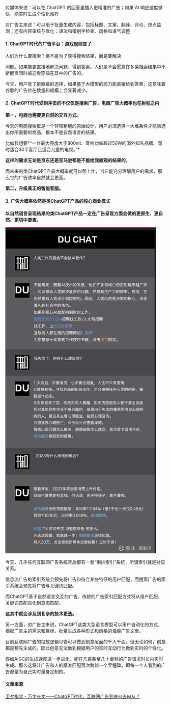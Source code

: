 对媒体来说：可以在 ChatGPT 的回答里插入更精准的广告；如果 AI 响应速度够快，能实时生成个性化推荐

对广告主来说：可以用于批量生成内容，包括标题、文案、翻译、评论、热点监测；还有内容审核与优化：语法和错别字检查、风格和语气调整



#### 1. ChatGPT时代的广告平台：游戏规则变了

人们为什么要搜索？绝不是为了获得搜索结果，而是要解决

问题。如果能更直接地解决问题、得到答案，人们是不会愿意在多条搜索结果中不断翻页同时被迫看穿插在其中的广告的。

今天，用户有了更直接的选择，如果基于大模型的能力能直接给到答案，这意味着谷歌的广告位在数量和规模上会显著减少。



#### 2. ChatGPT时代受到冲击的不仅仅是搜索广告，电商广告大概率也在射程之内

**第一，电商也需要更自然的交互方式。**

今天的电商搜索框是一个非常粗糙的原始设计，用户必须选择一大堆条件才能筛选出你所需要的商品，根本不是自然语言的结果。

比如我想要*“一台最大亮度大于800nit、音响功率超过50W的国外知名品牌、同时适合30平客厅且适合儿童的电视。”*

**这样的需求无论是京东还是亚马逊都是不能给我直观的结果的。**

而未来的类ChatGPT产品大概率就可以帮上忙，当它能充分理解用户的需求，那么它的广告效率自然就会更高。

**第二，升级真正的智能客服。**



#### 3. 广告大概率依然是类ChatGPT产品的核心商业模式

**以自然语言呈现结果的类ChatGPT产品一定在广告呈现方面会做的更原生、更自然、更切中要害。**

![img](assets/1864e33d7e0786653fed8f7e.png!raw.jpg)

今天，几乎任何互联网广告系统背后都有一套“倒排索引”系统，所谓索引就是对应关系。

信息流广告的索引系统会预先将广告和符合某些特征的用户匹配，而搜索广告的索引系统会预先将广告与关键词匹配。

而ChatGPT基于自然语言交互的广告，传统的广告索引匹配方式将从用户匹配、关键词匹配进化到意图匹配。

**这其中就会涉及到复杂的技术更迭。**



另一方面，对广告主来说，ChatGPT这类大型语言模型可以用户自动化的方式，根据广告主的需求和目标，批量生成各种形式和风格的海量广告文案。



目前互联网广告的投放逻辑尽管可以做到创意层面的千人千面，但无论如何，创意都是预先生成的。因此创意无法做到根据用户的实时互动行为做到实时的个性化。

假如AIGC的生成速度进一步进化，能在几百甚至几十毫秒的广告请求时长内实时生成。那么这将让广告和人的精准匹配再次跨越一个里程碑，即每一个人看到的广告都是为自己实时量身定制的。



#### 文章来源

[卫夕指北 - 万字长文——ChatGPT时代，互联网广告到底何去何从？](https://mp.weixin.qq.com/s/TJK44JgZ3Mgg8DkIiMPtJA)
